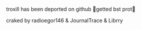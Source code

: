 troxill has been deported on github
🤩getted bst prot🤩

craked by radioegor146 & JournalTrace & Librry
